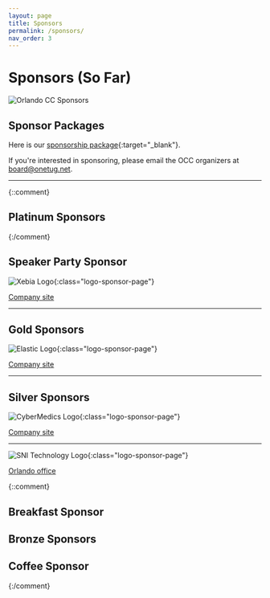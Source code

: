 ```yaml
---
layout: page
title: Sponsors
permalink: /sponsors/
nav_order: 3
---
```


# Sponsors (So Far)

<p />

![Orlando CC Sponsors](./../img/photos/occ-sponsors.jpg "Orlando CC Sponsors")

<p />

## Sponsor Packages

<p />

Here is our [sponsorship package](./../doc/OrlandoCodeCamp2024-SponsorInfo.pdf){:target="_blank"}.

If you're interested in sponsoring, please email the OCC organizers at [board@onetug.net](mailto:board@onetug.net).

---

{::comment}

## Platinum Sponsors

{:/comment}

## Speaker Party Sponsor

<p/>

![Xebia Logo](./../img/sponsors/Xebia_Logo_Purple_RGB-MD.png "Xebia"){:class="logo-sponsor-page"}

[Company site](https://xebia.com/am/)

---

## Gold Sponsors

<p/>

![Elastic Logo](./../img/sponsors/Elastic.png "Elastic"){:class="logo-sponsor-page"}

[Company site](https://www.elastic.co/)

---

## Silver Sponsors

<p/>

![CyberMedics Logo](./../img/sponsors/CyberMedics.png "CyberMedics"){:class="logo-sponsor-page"}

[Company site](https://www.cybermedics.com/)

---

![SNI Technology Logo](./../img/sponsors/SNI-Technology.png "SNI Technology"){:class="logo-sponsor-page"}

[Orlando office](https://www.snicompanies.com/staffing-recruiting/orlando/)

{::comment}

## Breakfast Sponsor

## Bronze Sponsors

## Coffee Sponsor

{:/comment}
